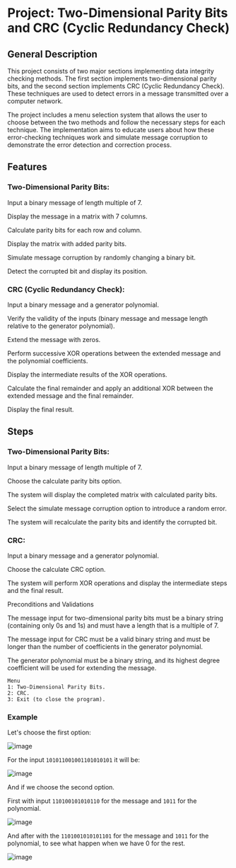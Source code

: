 # Project: Two-Dimensional Parity Bits and CRC (Cyclic Redundancy Check)

## General Description
This project consists of two major sections implementing data integrity checking methods. The first section implements two-dimensional parity bits, and the second section implements CRC (Cyclic Redundancy Check). These techniques are used to detect errors in a message transmitted over a computer network.

The project includes a menu selection system that allows the user to choose between the two methods and follow the necessary steps for each technique. The implementation aims to educate users about how these error-checking techniques work and simulate message corruption to demonstrate the error detection and correction process.

## Features
### Two-Dimensional Parity Bits:

Input a binary message of length multiple of 7.

Display the message in a matrix with 7 columns.

Calculate parity bits for each row and column.

Display the matrix with added parity bits.

Simulate message corruption by randomly changing a binary bit.

Detect the corrupted bit and display its position.

### CRC (Cyclic Redundancy Check):

Input a binary message and a generator polynomial.

Verify the validity of the inputs (binary message and message length relative to the generator polynomial).

Extend the message with zeros.

Perform successive XOR operations between the extended message and the polynomial coefficients.

Display the intermediate results of the XOR operations.

Calculate the final remainder and apply an additional XOR between the extended message and the final remainder.

Display the final result.

## Steps
### Two-Dimensional Parity Bits:

Input a binary message of length multiple of 7.

Choose the calculate parity bits option.

The system will display the completed matrix with calculated parity bits.

Select the simulate message corruption option to introduce a random error.

The system will recalculate the parity bits and identify the corrupted bit.

### CRC:

Input a binary message and a generator polynomial.

Choose the calculate CRC option.

The system will perform XOR operations and display the intermediate steps and the final result.

Preconditions and Validations

The message input for two-dimensional parity bits must be a binary string (containing only 0s and 1s) and must have a length that is a multiple of 7.

The message input for CRC must be a valid binary string and must be longer than the number of coefficients in the generator polynomial.

The generator polynomial must be a binary string, and its highest degree coefficient will be used for extending the message.

```
Menu
1: Two-Dimensional Parity Bits.
2: CRC.
3: Exit (to close the program).
```

### Example
Let's choose the first option:

![image](https://github.com/user-attachments/assets/7c175b65-4f31-4a6a-8743-65dd549a851f)

For the input ``101011001001101010101`` it will be:

![image](https://github.com/user-attachments/assets/181e4465-ce52-4cd5-8cad-bcb9e01153fd)

And if we choose the second option.

First with input ``110100101010110`` for the message and ``1011`` for the polynomial.

![image](https://github.com/user-attachments/assets/452fd5a8-3c76-4522-806c-3a87267d7316)

And after with the `1101001010101101` for the message and `1011` for the polynomial, to see what happen when we have 0 for the rest.

![image](https://github.com/user-attachments/assets/e1d8f59b-1998-49e3-a925-25d6ce28b53c)





